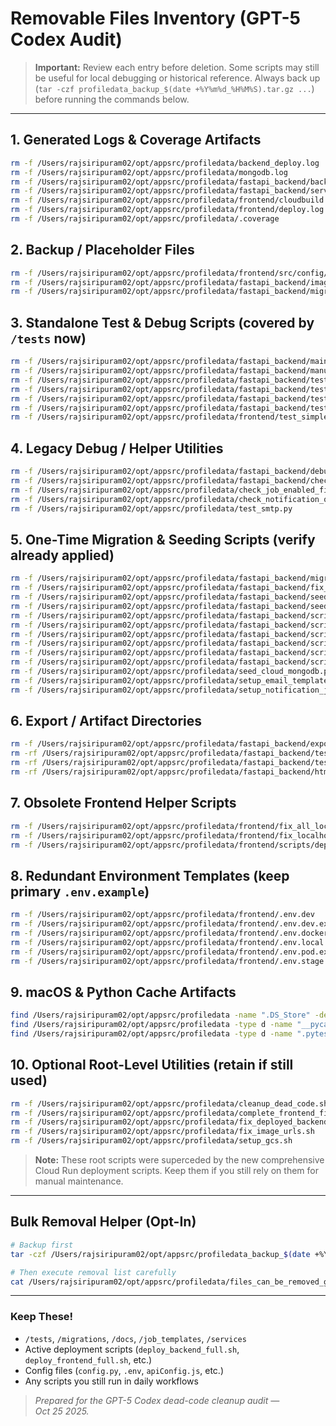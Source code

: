 # Removable Files Inventory (GPT-5 Codex Audit)

> **Important:** Review each entry before deletion. Some scripts may still be useful for local debugging or historical reference. Always back up (`tar -czf profiledata_backup_$(date +%Y%m%d_%H%M%S).tar.gz ...`) before running the commands below.

---
## 1. Generated Logs & Coverage Artifacts
```bash
rm -f /Users/rajsiripuram02/opt/appsrc/profiledata/backend_deploy.log
rm -f /Users/rajsiripuram02/opt/appsrc/profiledata/mongodb.log
rm -f /Users/rajsiripuram02/opt/appsrc/profiledata/fastapi_backend/backend.log
rm -f /Users/rajsiripuram02/opt/appsrc/profiledata/fastapi_backend/server.log
rm -f /Users/rajsiripuram02/opt/appsrc/profiledata/frontend/cloudbuild.log
rm -f /Users/rajsiripuram02/opt/appsrc/profiledata/frontend/deploy.log
rm -f /Users/rajsiripuram02/opt/appsrc/profiledata/.coverage
```

## 2. Backup / Placeholder Files
```bash
rm -f /Users/rajsiripuram02/opt/appsrc/profiledata/frontend/src/config/apiConfig.js.bak
rm -f /Users/rajsiripuram02/opt/appsrc/profiledata/fastapi_backend/image_validator.py.toberemoved
rm -f /Users/rajsiripuram02/opt/appsrc/profiledata/fastapi_backend/migrations/consolidate_workplace_fields.py.toberemoved
```

## 3. Standalone Test & Debug Scripts (covered by `/tests` now)
```bash
rm -f /Users/rajsiripuram02/opt/appsrc/profiledata/fastapi_backend/main_minimal.py
rm -f /Users/rajsiripuram02/opt/appsrc/profiledata/fastapi_backend/manual_test_log.py
rm -f /Users/rajsiripuram02/opt/appsrc/profiledata/fastapi_backend/test_activity_logger.py
rm -f /Users/rajsiripuram02/opt/appsrc/profiledata/fastapi_backend/test_email.py
rm -f /Users/rajsiripuram02/opt/appsrc/profiledata/fastapi_backend/test_event_dispatch.py
rm -f /Users/rajsiripuram02/opt/appsrc/profiledata/fastapi_backend/test_query.py
rm -f /Users/rajsiripuram02/opt/appsrc/profiledata/frontend/test_simple.js
```

## 4. Legacy Debug / Helper Utilities
```bash
rm -f /Users/rajsiripuram02/opt/appsrc/profiledata/fastapi_backend/debug_notification_flow.py
rm -f /Users/rajsiripuram02/opt/appsrc/profiledata/fastapi_backend/check_logs_api.py
rm -f /Users/rajsiripuram02/opt/appsrc/profiledata/check_job_enabled_field.py
rm -f /Users/rajsiripuram02/opt/appsrc/profiledata/check_notification_queue.py
rm -f /Users/rajsiripuram02/opt/appsrc/profiledata/test_smtp.py
```

## 5. One-Time Migration & Seeding Scripts (verify already applied)
```bash
rm -f /Users/rajsiripuram02/opt/appsrc/profiledata/fastapi_backend/migrate_notification_preferences.py
rm -f /Users/rajsiripuram02/opt/appsrc/profiledata/fastapi_backend/fix_notification_job_schedules.py
rm -f /Users/rajsiripuram02/opt/appsrc/profiledata/fastapi_backend/seed_digest_template.py
rm -f /Users/rajsiripuram02/opt/appsrc/profiledata/fastapi_backend/seed_email_templates.py
rm -f /Users/rajsiripuram02/opt/appsrc/profiledata/fastapi_backend/scripts/migrate_dob_to_dateofbirth.py
rm -f /Users/rajsiripuram02/opt/appsrc/profiledata/fastapi_backend/scripts/migrate_add_meta_fields.py
rm -f /Users/rajsiripuram02/opt/appsrc/profiledata/fastapi_backend/scripts/migrate_to_relative_preferences.py
rm -f /Users/rajsiripuram02/opt/appsrc/profiledata/fastapi_backend/scripts/add_message_stats_job.py
rm -f /Users/rajsiripuram02/opt/appsrc/profiledata/fastapi_backend/scripts/fix_message_counts.py
rm -f /Users/rajsiripuram02/opt/appsrc/profiledata/fastapi_backend/scripts/reset_message_counts.py
rm -f /Users/rajsiripuram02/opt/appsrc/profiledata/seed_cloud_mongodb.py
rm -f /Users/rajsiripuram02/opt/appsrc/profiledata/setup_email_templates.py
rm -f /Users/rajsiripuram02/opt/appsrc/profiledata/setup_notification_jobs.py
```

## 6. Export / Artifact Directories
```bash
rm -f /Users/rajsiripuram02/opt/appsrc/profiledata/fastapi_backend/exports/profiledata.csv
rm -rf /Users/rajsiripuram02/opt/appsrc/profiledata/fastapi_backend/test_results/
rm -rf /Users/rajsiripuram02/opt/appsrc/profiledata/fastapi_backend/test_schedules/
rm -rf /Users/rajsiripuram02/opt/appsrc/profiledata/fastapi_backend/htmlcov/
```

## 7. Obsolete Frontend Helper Scripts
```bash
rm -f /Users/rajsiripuram02/opt/appsrc/profiledata/frontend/fix_all_localhost.py
rm -f /Users/rajsiripuram02/opt/appsrc/profiledata/frontend/fix_localhost_urls.sh
rm -f /Users/rajsiripuram02/opt/appsrc/profiledata/frontend/scripts/deploy-to-gcloud.sh
```

## 8. Redundant Environment Templates (keep primary `.env.example`)
```bash
rm -f /Users/rajsiripuram02/opt/appsrc/profiledata/frontend/.env.dev
rm -f /Users/rajsiripuram02/opt/appsrc/profiledata/frontend/.env.dev.example
rm -f /Users/rajsiripuram02/opt/appsrc/profiledata/frontend/.env.docker.example
rm -f /Users/rajsiripuram02/opt/appsrc/profiledata/frontend/.env.local.example
rm -f /Users/rajsiripuram02/opt/appsrc/profiledata/frontend/.env.pod.example
rm -f /Users/rajsiripuram02/opt/appsrc/profiledata/frontend/.env.stage.example
```

## 9. macOS & Python Cache Artifacts
```bash
find /Users/rajsiripuram02/opt/appsrc/profiledata -name ".DS_Store" -delete
find /Users/rajsiripuram02/opt/appsrc/profiledata -type d -name "__pycache__" -not -path "*/venv/*" -exec rm -rf {} + 2>/dev/null
find /Users/rajsiripuram02/opt/appsrc/profiledata -type d -name ".pytest_cache" -exec rm -rf {} + 2>/dev/null
```

## 10. Optional Root-Level Utilities (retain if still used)
```bash
rm -f /Users/rajsiripuram02/opt/appsrc/profiledata/cleanup_dead_code.sh
rm -f /Users/rajsiripuram02/opt/appsrc/profiledata/complete_frontend_fix.sh
rm -f /Users/rajsiripuram02/opt/appsrc/profiledata/fix_deployed_backend.sh
rm -f /Users/rajsiripuram02/opt/appsrc/profiledata/fix_image_urls.sh
rm -f /Users/rajsiripuram02/opt/appsrc/profiledata/setup_gcs.sh
```
> **Note:** These root scripts were superceded by the new comprehensive Cloud Run deployment scripts. Keep them if you still rely on them for manual maintenance.

---
## Bulk Removal Helper (Opt-In)
```bash
# Backup first
tar -czf /Users/rajsiripuram02/opt/appsrc/profiledata_backup_$(date +%Y%m%d_%H%M%S).tar.gz /Users/rajsiripuram02/opt/appsrc/profiledata

# Then execute removal list carefully
cat /Users/rajsiripuram02/opt/appsrc/profiledata/files_can_be_removed_gpt5codex.md | grep "^rm -" | bash
```

---
### Keep These!
- `/tests`, `/migrations`, `/docs`, `/job_templates`, `/services`
- Active deployment scripts (`deploy_backend_full.sh`, `deploy_frontend_full.sh`, etc.)
- Config files (`config.py`, `.env`, `apiConfig.js`, etc.)
- Any scripts you still run in daily workflows

> _Prepared for the GPT-5 Codex dead-code cleanup audit — Oct 25 2025._
